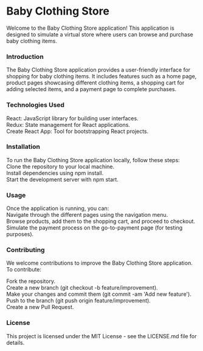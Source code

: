 # Baby Clothing Store
Welcome to the Baby Clothing Store application! This application is designed to simulate a virtual store where users can browse and purchase baby clothing items.</br>
### Introduction
The Baby Clothing Store application provides a user-friendly interface for shopping for baby clothing items. It includes features such as a home page, product pages showcasing different clothing items, a shopping cart for adding selected items, and a payment page to complete purchases.</br>

### Technologies Used
React: JavaScript library for building user interfaces.</br>
Redux: State management for React applications.</br>
Create React App: Tool for bootstrapping React projects.</br>

### Installation
To run the Baby Clothing Store application locally, follow these steps:</br>
Clone the repository to your local machine.</br>
Install dependencies using npm install.</br>
Start the development server with npm start.</br>

### Usage
Once the application is running, you can:</br>
Navigate through the different pages using the navigation menu.</br>
Browse products, add them to the shopping cart, and proceed to checkout.</br>
Simulate the payment process on the go-to-payment page (for testing purposes).</br>

### Contributing
We welcome contributions to improve the Baby Clothing Store application. To contribute:</br>

Fork the repository.</br>
Create a new branch (git checkout -b feature/improvement).</br>
Make your changes and commit them (git commit -am 'Add new feature').</br>
Push to the branch (git push origin feature/improvement).</br>
Create a new Pull Request.</br>

### License
This project is licensed under the MIT License - see the LICENSE.md file for details.
